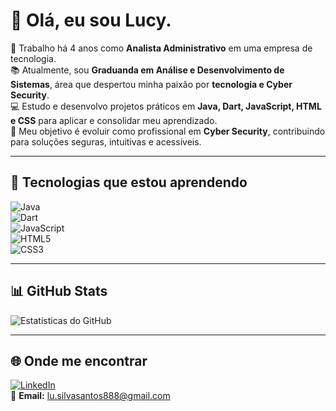 # 👋 Olá, eu sou Lucy.

💼 Trabalho há 4 anos como **Analista Administrativo** em uma empresa de tecnologia.  
📚 Atualmente, sou **Graduanda em Análise e Desenvolvimento de Sistemas**, área que despertou minha paixão por **tecnologia e Cyber Security**.  
💻 Estudo e desenvolvo projetos práticos em **Java, Dart, JavaScript, HTML e CSS** para aplicar e consolidar meu aprendizado.  
🚀 Meu objetivo é evoluir como profissional em **Cyber Security**, contribuindo para soluções seguras, intuitivas e acessíveis.  

---

## 🚀 Tecnologias que estou aprendendo
![Java](https://img.shields.io/badge/Java-ED8B00?style=for-the-badge&logo=openjdk&logoColor=white)  
![Dart](https://img.shields.io/badge/Dart-0175C2?style=for-the-badge&logo=dart&logoColor=white)  
![JavaScript](https://img.shields.io/badge/JavaScript-F7DF1E?style=for-the-badge&logo=javascript&logoColor=black)  
![HTML5](https://img.shields.io/badge/HTML5-E34F26?style=for-the-badge&logo=html5&logoColor=white)  
![CSS3](https://img.shields.io/badge/CSS3-1572B6?style=for-the-badge&logo=css3&logoColor=white)  

---

## 📊 GitHub Stats
![Estatísticas do GitHub](https://github-readme-stats.vercel.app/api?username=lusilva888-hub&show_icons=true&theme=tokyonight)  

---

## 🌐 Onde me encontrar
[![LinkedIn](https://img.shields.io/badge/LinkedIn-0A66C2?style=for-the-badge&logo=linkedin&logoColor=white)](https://www.linkedin.com/in/lucineia-santos-916863244/)  
📧 **Email:** lu.silvasantos888@gmail.com

